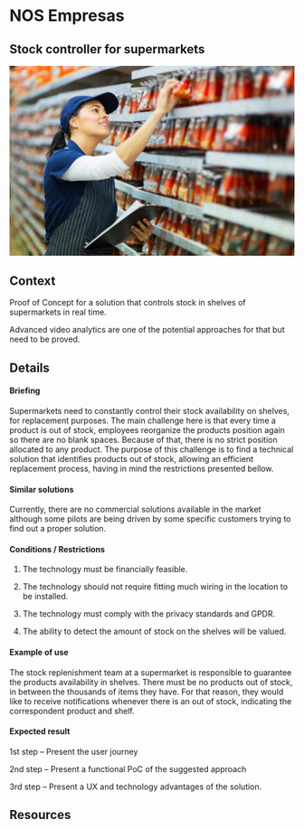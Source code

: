 
# NOS Empresas

## Stock controller for supermarkets

![Stock controller for supermarkets](https://raw.githubusercontent.com/PixelsCamp/hackathon/master/v3.0/assets/nos-empresas_stock-controller-for-supermarkets.jpg "Stock controller for supermarkets")

## Context

Proof of Concept for a solution that controls stock in shelves of supermarkets in real time. 

Advanced video analytics are one of the potential approaches for that but need to be proved.

## Details

#### Briefing

Supermarkets need to constantly control their stock availability on shelves, for replacement purposes. The main challenge here is that every time a product is out of stock, employees reorganize the products position again so there are no blank spaces. Because of that, there is no strict position allocated to any product. The purpose of this challenge is to find a technical solution that identifies products out of stock, allowing an efficient replacement process, having in mind the restrictions presented bellow. 

#### Similar solutions

Currently, there are no commercial solutions available in the market although some pilots are being driven by some specific customers trying to find out a proper solution.

#### Conditions / Restrictions

1) The technology must be financially feasible.

2) The technology should not require fitting much wiring in the location to be installed. 

3) The technology must comply with the privacy standards and GPDR. 

4) The ability to detect the amount of stock on the shelves will be valued.  

#### Example of use

The stock replenishment team at a supermarket is responsible to guarantee the products availability in shelves. There must be no products out of stock, in between the thousands of items they have. For that reason, they would like to receive notifications whenever there is an out of stock, indicating the correspondent product and shelf.

#### Expected result

1st step – Present the user journey

2nd step – Present a functional PoC of the suggested approach

3rd step – Present a UX and technology advantages of the solution. 

## Resources


